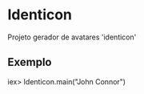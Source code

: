 # Identicon
Projeto gerador de avatares 'identicon'

## Exemplo
  iex> Identicon.main("John Connor")
